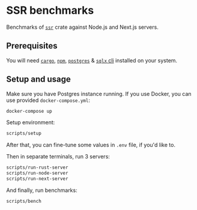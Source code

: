 # SSR benchmarks

Benchmarks of [`ssr`](https://crates.io/crates/ssr) crate against Node.js and Next.js servers.

## Prerequisites
You will need [`cargo`](https://doc.rust-lang.org/cargo/getting-started/installation.html), [`npm`](https://docs.npmjs.com/downloading-and-installing-node-js-and-npm), [`postgres`](https://www.postgresql.org/download/) & [`sqlx` cli](https://github.com/launchbadge/sqlx/tree/master/sqlx-cli) installed on your system.

## Setup and usage
Make sure you have Postgres instance running. If you use Docker, you can use provided `docker-compose.yml`:

```sh
docker-compose up
```

Setup environment:

```sh
scripts/setup
```

After that, you can fine-tune some values in `.env` file, if you'd like to.

Then in separate terminals, run 3 servers:

```sh
scripts/run-rust-server
scripts/run-node-server
scripts/run-next-server
```

And finally, run benchmarks:

```sh
scripts/bench
```

